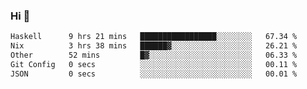 ### Hi 👋

<!--START_SECTION:waka-->

```txt
Haskell      9 hrs 21 mins   █████████████████░░░░░░░░   67.34 %
Nix          3 hrs 38 mins   ██████▓░░░░░░░░░░░░░░░░░░   26.21 %
Other        52 mins         █▓░░░░░░░░░░░░░░░░░░░░░░░   06.33 %
Git Config   0 secs          ░░░░░░░░░░░░░░░░░░░░░░░░░   00.11 %
JSON         0 secs          ░░░░░░░░░░░░░░░░░░░░░░░░░   00.01 %
```

<!--END_SECTION:waka-->
